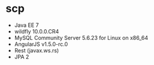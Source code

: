 # scp

- Java EE 7
- wildfly 10.0.0.CR4
- MySQL Community Server 5.6.23 for Linux on x86_64
- AngularJS v1.5.0-rc.0
- Rest (javax.ws.rs)
- JPA 2
